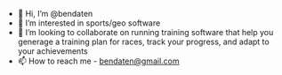 - 👋 Hi, I’m @bendaten
- 👀 I’m interested in sports/geo software
- 💞️ I’m looking to collaborate on running training software that help you generage a training plan for races, track your progress, and adapt to your achievements
- 📫 How to reach me - bendaten@gmail.com

<!---
bendaten/bendaten is a ✨ special ✨ repository because its `README.md` (this file) appears on your GitHub profile.
You can click the Preview link to take a look at your changes.
--->
